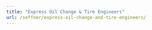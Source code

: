 ```yaml
---
title: "Express Oil Change & Tire Engineers"
url: /seffner/express-oil-change-and-tire-engineers/
---
```


